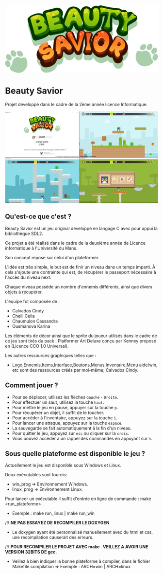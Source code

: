 ![Image du Logo Beauty Savior](graphics_assets/logo.png)

# Beauty Savior

Projet développé dans le cadre de la 2ème année licence Informatique.

![capture](https://github.com/CassandraCH/beauty-savior/blob/8243f39729b8b1c458bbf0b9ddc6e5e411f36dd0/doc/beauty_global.png)

## Qu'est-ce que c'est ? 
Beauty Savior est un jeu original développé en langage C avec pour appui la bibliothèque SDL2.

Ce projet a été réalisé dans le cadre de la deuxième année de Licence informatique à l'Université du Mans.

Son concept repose sur celui d'un plateformer.

L'idée est très simple, le but est de finir un niveau dans un temps imparti. 
À cela s'ajoute une contrainte qui est, de récupérer le passeport nécessaire à l'accès du niveau next.

Chaque niveau possède un nombre d'ennemis différents, ainsi que divers objets à récupérer.

L'équipe fut composée de :
  - Calvados Cindy
  - Chelli Celia
  - Chaumulon Cassandra
  - Ousmanova Karina

Les éléments de décor ainsi que le sprite du joueur utilisés dans le cadre de ce jeu sont tirés du pack : Platformer Art Deluxe conçu par Kenney proposé en (Licence CCO 1.0 Universal).

Les autres ressources graphiques telles que : 
- Logo,Ennemis,Items,Interface,Boutons,Menus,Inventaire,Menu aide/win, etc sont des ressources créés par moi-même, Calvados Cindy.

## Comment jouer ?

- Pour se déplacer, utilisez les flèches `Gauche` - `Droite`.
- Pour effectuer un saut, utilisez la touche `haut`.
- Pour mettre le jeu en pause, appuyer sur la touche `p`.
- Pour récupérer un objet, il suffit de le toucher.
- Pour accéder à l'inventaire, appuyez sur la touche `i`.
- Pour lancer une attaque, appuyez sur la touche `espace`.
- La sauvegarde se fait automatiquement à la fin d'un niveau.
- Pour quitter le jeu, appuyez sur `esc` ou cliquer sur la `croix`.
- Vous pouvez accéder à un rappel des commandes en appuyant sur `h`.

## Sous quelle plateforme est disponible le jeu ? 

Actuellement le jeu est disponible sous Windows et Linux.

Deux exécutables sont fournis:
- win_prog  => Environnement Windows.
- linux_prog  => Environnement Linux.

Pour lancer un exécutable il suffit d'entrée en ligne de commande : make <run_plateforme> .
- Exemple : make run_linux | make run_win 


/!\ __NE PAS ESSAYEZ DE RECOMPILER LE DOXYGEN__
- Le doxygen ayant été personnalisé manuellement avec du html et css, une recompilation causerait des erreurs.

/!\ __POUR RECOMPILER LE PROJET AVEC make . VEILLEZ A AVOIR UNE VERSION 32BITS DE gcc.__
- Veillez à bien indiquer la bonne plateforme à compiler, dans le fichier Makefile.compilation 
=> Exemple : ARCH=win | ARCH=linux


